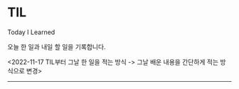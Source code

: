 # TIL

Today I Learned

오늘 한 일과 내일 할 일을 기록합니다.

<2022-11-17 TIL부터 그날 한 일을 적는 방식 -> 그날 배운 내용을 간단하게 적는 방식으로 변경>

---
